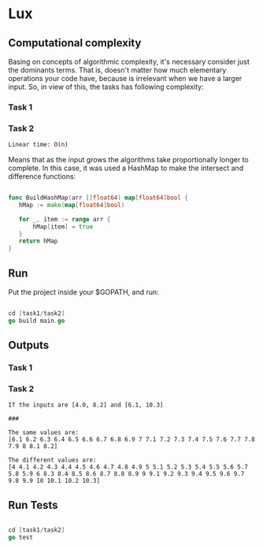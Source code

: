 # Lux

## Computational complexity
 
 Basing on concepts of algorithmic complexity, it's necessary consider just the dominants terms.
 That is, doesn't matter how much elementary operations your code have, because is irrelevant when
 we have a larger input. So, in view of this, the tasks has following complexity:

 ### Task 1
 
 
 ### Task 2
 
```bash
Linear time: O(n)
```
Means that as the input grows the algorithms take proportionally longer to complete.
In this case, it was used a HashMap to make the intersect and difference functions:

 ```go

func BuildHashMap(arr []float64) map[float64]bool {
	hMap := make(map[float64]bool)

	for _, item := range arr {
		hMap[item] = true
	}
	return hMap
}

```
## Run

Put the project inside your $GOPATH, and run: 
```go

cd [task1/task2]
go build main.go

```

## Outputs

### Task 1

### Task 2

```
If the inputs are [4.0, 8.2] and [6.1, 10.3]

###

The same values are:
[6.1 6.2 6.3 6.4 6.5 6.6 6.7 6.8 6.9 7 7.1 7.2 7.3 7.4 7.5 7.6 7.7 7.8 7.9 8 8.1 8.2]

The different values are:
[4 4.1 4.2 4.3 4.4 4.5 4.6 4.7 4.8 4.9 5 5.1 5.2 5.3 5.4 5.5 5.6 5.7 5.8 5.9 6 8.3 8.4 8.5 8.6 8.7 8.8 8.9 9 9.1 9.2 9.3 9.4 9.5 9.6 9.7 9.8 9.9 10 10.1 10.2 10.3]
```


## Run Tests

```go

cd [task1/task2]
go test

```

